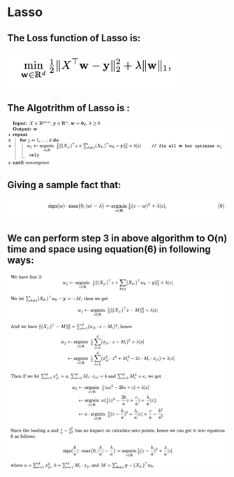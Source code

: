 # Lasso

## The Loss function of Lasso is:

![Lasso1](https://github.com/bochendong/Machine-learning/raw/master/Linear_regression/image/Lasso1.png)

## The Algotrithm of Lasso is :

![Lasso2](https://github.com/bochendong/Machine-learning/raw/master/Linear_regression/image/Lasso2.png)

## Giving a sample fact that:

![Lasso3](https://github.com/bochendong/Machine-learning/raw/master/Linear_regression/image/Lasso3.png)

## We can perform step 3 in above algorithm to O(n) time and space using equation(6) in following ways:

![Lasso4](https://github.com/bochendong/Machine-learning/raw/master/Linear_regression/image/Lasso4.png)
